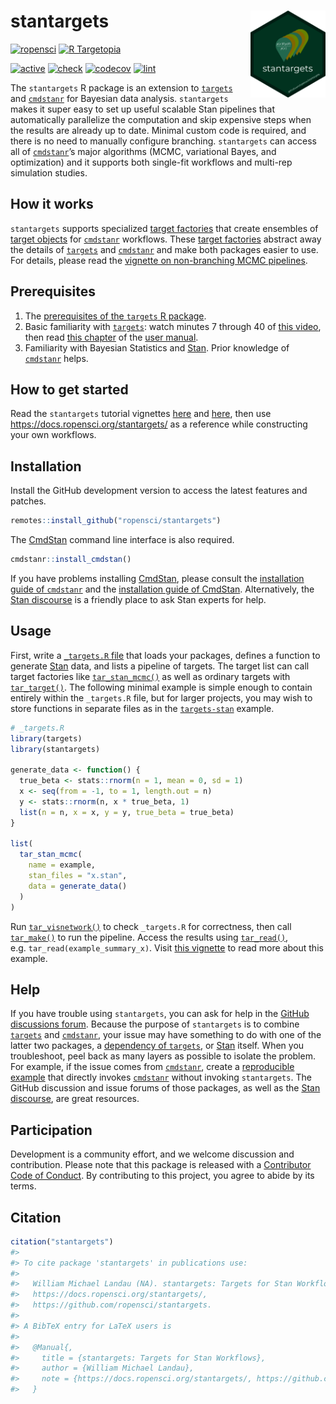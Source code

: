 
# stantargets <img src='man/figures/logo.png' align="right" height="139"/>

[![ropensci](https://badges.ropensci.org/430_status.svg)](https://github.com/ropensci/software-review/issues/430)
[![R
Targetopia](https://img.shields.io/badge/R_Targetopia-member-blue?style=flat&labelColor=gray)](https://wlandau.github.io/targetopia/)
<!--
[![cran](http://www.r-pkg.org/badges/version/stantargets)](https://cran.r-project.org/package=stantargets)
-->
[![active](https://www.repostatus.org/badges/latest/active.svg)](https://www.repostatus.org/#active)
[![check](https://github.com/ropensci/stantargets/workflows/check/badge.svg)](https://github.com/ropensci/stantargets/actions?query=workflow%3Acheck)
[![codecov](https://codecov.io/gh/ropensci/stantargets/branch/main/graph/badge.svg?token=3T5DlLwUVl)](https://codecov.io/gh/ropensci/stantargets)
[![lint](https://github.com/ropensci/stantargets/workflows/lint/badge.svg)](https://github.com/ropensci/stantargets/actions?query=workflow%3Alint)

The `stantargets` R package is an extension to
[`targets`](https://docs.ropensci.org/targets/) and
[`cmdstanr`](https://github.com/stan-dev/cmdstanr) for Bayesian data
analysis. `stantargets` makes it super easy to set up useful scalable
Stan pipelines that automatically parallelize the computation and skip
expensive steps when the results are already up to date. Minimal custom
code is required, and there is no need to manually configure branching.
`stantargets` can access all of
[`cmdstanr`](https://github.com/stan-dev/cmdstanr)’s major algorithms
(MCMC, variational Bayes, and optimization) and it supports both
single-fit workflows and multi-rep simulation studies.

## How it works

`stantargets` supports specialized [target
factories](https://ropensci.org/blog/2021/02/03/targets/#target-factories)
that create ensembles of [target
objects](https://docs.ropensci.org/targets/reference/tar_target.html)
for [`cmdstanr`](https://github.com/stan-dev/cmdstanr) workflows. These
[target
factories](https://ropensci.org/blog/2021/02/03/targets/#target-factories)
abstract away the details of
[`targets`](https://docs.ropensci.org/targets/) and
[`cmdstanr`](https://github.com/stan-dev/cmdstanr) and make both
packages easier to use. For details, please read the [vignette on
non-branching MCMC
pipelines](https://docs.ropensci.org/stantargets/articles/mcmc.html).

## Prerequisites

1.  The [prerequisites of the `targets` R
    package](https://docs.ropensci.org/targets/index.html#prerequisites).
2.  Basic familiarity with
    [`targets`](https://docs.ropensci.org/targets/): watch minutes 7
    through 40 of [this video](https://youtu.be/Gqn7Xn4d5NI?t=439), then
    read [this
    chapter](https://books.ropensci.org/targets/walkthrough.html) of the
    [user manual](https://books.ropensci.org/targets/).
3.  Familiarity with Bayesian Statistics and
    [Stan](https://mc-stan.org/). Prior knowledge of
    [`cmdstanr`](https://mc-stan.org/cmdstanr/) helps.

## How to get started

Read the `stantargets` tutorial vignettes
[here](https://docs.ropensci.org/stantargets/articles/mcmc.html) and
[here](https://docs.ropensci.org/stantargets/articles/mcmc_rep.html),
then use <https://docs.ropensci.org/stantargets/> as a reference while
constructing your own workflows.

## Installation

Install the GitHub development version to access the latest features and
patches.

``` r
remotes::install_github("ropensci/stantargets")
```

The [CmdStan](https://github.com/stan-dev/cmdstan) command line
interface is also required.

``` r
cmdstanr::install_cmdstan()
```

If you have problems installing
[CmdStan](https://github.com/stan-dev/cmdstan), please consult the
[installation guide of
`cmdstanr`](https://mc-stan.org/cmdstanr/articles/cmdstanr.html) and the
[installation guide of
CmdStan](https://mc-stan.org/docs/2_26/cmdstan-guide/cmdstan-installation.html).
Alternatively, the [Stan discourse](https://discourse.mc-stan.org) is a
friendly place to ask Stan experts for help.

## Usage

First, write a [`_targets.R`
file](https://books.ropensci.org/targets/walkthrough.html) that loads
your packages, defines a function to generate
[Stan](https://mc-stan.org/) data, and lists a pipeline of targets. The
target list can call target factories like
[`tar_stan_mcmc()`](https://docs.ropensci.org/stantargets/reference/tar_stan_mcmc.html)
as well as ordinary targets with
[`tar_target()`](https://docs.ropensci.org/targets/reference/tar_target.html).
The following minimal example is simple enough to contain entirely
within the `_targets.R` file, but for larger projects, you may wish to
store functions in separate files as in the
[`targets-stan`](https://github.com/wlandau/targets-stan) example.

``` r
# _targets.R
library(targets)
library(stantargets)

generate_data <- function() {
  true_beta <- stats::rnorm(n = 1, mean = 0, sd = 1)
  x <- seq(from = -1, to = 1, length.out = n)
  y <- stats::rnorm(n, x * true_beta, 1)
  list(n = n, x = x, y = y, true_beta = true_beta)
}

list(
  tar_stan_mcmc(
    name = example,
    stan_files = "x.stan",
    data = generate_data()
  )
)
```

Run
[`tar_visnetwork()`](https://docs.ropensci.org/targets/reference/tar_visnetwork.html)
to check `_targets.R` for correctness, then call
[`tar_make()`](https://docs.ropensci.org/targets/reference/tar_make.html)
to run the pipeline. Access the results using
[`tar_read()`](https://docs.ropensci.org/targets/reference/tar_read.html),
e.g. `tar_read(example_summary_x)`. Visit [this
vignette](https://docs.ropensci.org/stantargets/articles/mcmc.html) to
read more about this example.

## Help

If you have trouble using `stantargets`, you can ask for help in the
[GitHub discussions
forum](https://github.com/ropensci/stantargets/discussions/categories/help).
Because the purpose of `stantargets` is to combine
[`targets`](https://docs.ropensci.org/targets/) and
[`cmdstanr`](https://github.com/stan-dev/cmdstanr), your issue may have
something to do with one of the latter two packages, a [dependency of
`targets`](https://github.com/ropensci/targets/blob/4e3ef2a6c986f558a25e544416f480fc01236b6b/DESCRIPTION#L49-L88),
or [Stan](https://mc-stan.org) itself. When you troubleshoot, peel back
as many layers as possible to isolate the problem. For example, if the
issue comes from [`cmdstanr`](https://github.com/stan-dev/cmdstanr),
create a [reproducible example](https://reprex.tidyverse.org) that
directly invokes [`cmdstanr`](https://github.com/stan-dev/cmdstanr)
without invoking `stantargets`. The GitHub discussion and issue forums
of those packages, as well as the [Stan
discourse](https://discourse.mc-stan.org), are great resources.

## Participation

Development is a community effort, and we welcome discussion and
contribution. Please note that this package is released with a
[Contributor Code of Conduct](https://ropensci.org/code-of-conduct/). By
contributing to this project, you agree to abide by its terms.

## Citation

``` r
citation("stantargets")
#> 
#> To cite package 'stantargets' in publications use:
#> 
#>   William Michael Landau (NA). stantargets: Targets for Stan Workflows.
#>   https://docs.ropensci.org/stantargets/,
#>   https://github.com/ropensci/stantargets.
#> 
#> A BibTeX entry for LaTeX users is
#> 
#>   @Manual{,
#>     title = {stantargets: Targets for Stan Workflows},
#>     author = {William Michael Landau},
#>     note = {https://docs.ropensci.org/stantargets/, https://github.com/ropensci/stantargets},
#>   }
```
